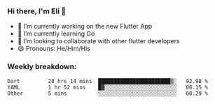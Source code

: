 ### Hi there, I'm Eli 👋
- 🔭 I’m currently working on the new Flutter App
- 🌱 I’m currently learning Go
- 🦄 I’m looking to collaborate with other flutter developers
- 😄 Pronouns: He/Him/His

### Weekly breakdown:
<!--START_SECTION:waka-->

```text
Dart         28 hrs 14 mins  ███████████████████████▒░   92.98 %
YAML         1 hr 52 mins    █▓░░░░░░░░░░░░░░░░░░░░░░░   06.15 %
Other        5 mins          ░░░░░░░░░░░░░░░░░░░░░░░░░   00.29 %
```

<!--END_SECTION:waka-->
